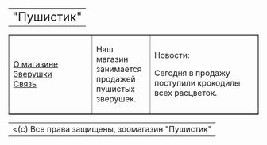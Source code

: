 <html>
<head>
<title>Зоомагазин "Пушистик"</title>
</head>
<body>
<table width=770 align=center>
<tr><td>
<font size=+2>"Пушистик"</font>
</td></tr>
</table>
<table width=770 align=center border=1>
<tr>
<td width=150>
<a href=index.html>О магазине</a><br>
<a href=animals.html>Зверушки</a><br>
<a href=contacts.html>Связь</a>
</td>
<td>
<p>Наш магазин занимается продажей пушистых зверушек.</p>
</td>
<td width=200>
<p>Новости:</p>
<p>Сегодня в продажу поступили крокодилы всех расцветок.</p>
</td>
</tr>
</table>
<table width=770 align=center>
<tr><td>
<(c) Все права защищены, зоомагазин "Пушистик"</font>
</td></tr>
</table>
<body>
<html>
